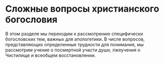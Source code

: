# Сложные вопросы христианского богословия

В этом разделе мы переходим к рассмотрению специфически богословских тем, важных для апологетики. В числе вопросов, представляющих определенные трудности для понимания, мы рассмотрим учение о посмертной участи души, лжеучения о Чистилище и всеобщем восстановлении.

<!--- о творении душ при рождении людей, о грехопадении --->
